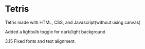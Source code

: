 # Tetris
Tetris made with HTML, CSS, and Javascript(without using canvas)

Added a lighbulb toggle for dark/light background.

3.15 Fixed fonts and text alignment.
